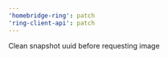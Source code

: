 ```yaml
---
'homebridge-ring': patch
'ring-client-api': patch
---
```


Clean snapshot uuid before requesting image
